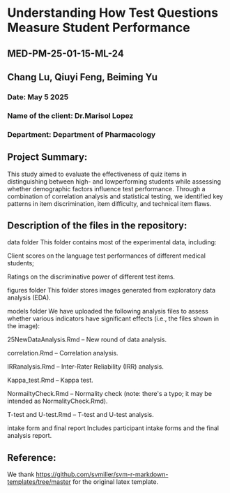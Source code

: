 # Understanding How Test Questions Measure Student Performance
## MED-PM-25-01-15-ML-24
## Chang Lu, Qiuyi Feng, Beiming Yu

### Date: May 5 2025
### Name of the client: Dr.Marisol Lopez
### Department: Department of Pharmacology

## Project Summary: 
This study aimed to evaluate the effectiveness of quiz items in distinguishing between high- and lowperforming students while assessing whether demographic factors influence test performance. Through a combination of correlation analysis and statistical testing, we identified key patterns in item discrimination, item difficulty, and technical item flaws.


## Description of the files in the repository: 
data folder
This folder contains most of the experimental data, including:

Client scores on the language test performances of different medical students;

Ratings on the discriminative power of different test items.

figures folder
This folder stores images generated from exploratory data analysis (EDA).

models folder
We have uploaded the following analysis files to assess whether various indicators have significant effects (i.e., the files shown in the image):

25NewDataAnalysis.Rmd – New round of data analysis.

correlation.Rmd – Correlation analysis.

IRRanalysis.Rmd – Inter-Rater Reliability (IRR) analysis.

Kappa_test.Rmd – Kappa test.

NormailtyCheck.Rmd – Normality check (note: there's a typo; it may be intended as NormalityCheck.Rmd).

T-test and U-test.Rmd – T-test and U-test analysis.

intake form and final report
Includes participant intake forms and the final analysis report.



## Reference:

We thank https://github.com/svmiller/svm-r-markdown-templates/tree/master for the original latex template.
